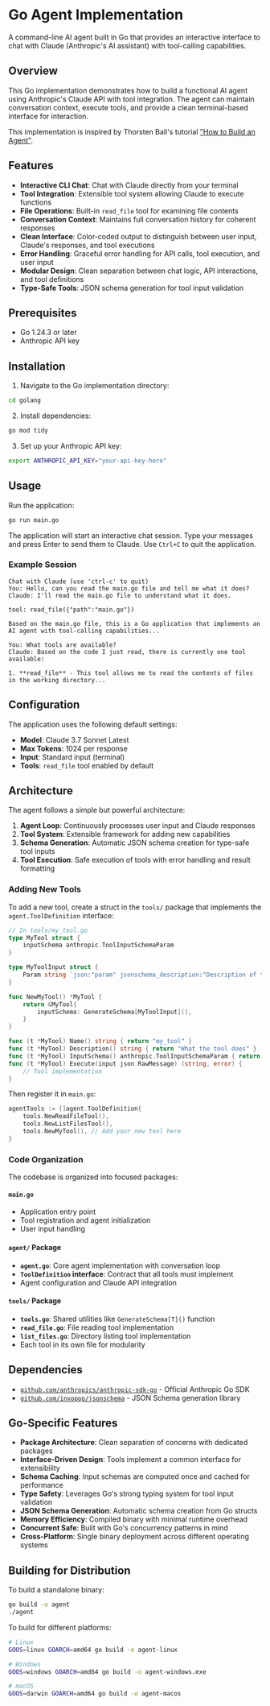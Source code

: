 # Go Agent Implementation

A command-line AI agent built in Go that provides an interactive interface to chat with Claude (Anthropic's AI assistant) with tool-calling capabilities.

## Overview

This Go implementation demonstrates how to build a functional AI agent using Anthropic's Claude API with tool integration. The agent can maintain conversation context, execute tools, and provide a clean terminal-based interface for interaction.

This implementation is inspired by Thorsten Ball's tutorial ["How to Build an Agent"](https://ampcode.com/how-to-build-an-agent).

## Features

- **Interactive CLI Chat**: Chat with Claude directly from your terminal
- **Tool Integration**: Extensible tool system allowing Claude to execute functions
- **File Operations**: Built-in `read_file` tool for examining file contents
- **Conversation Context**: Maintains full conversation history for coherent responses
- **Clean Interface**: Color-coded output to distinguish between user input, Claude's responses, and tool executions
- **Error Handling**: Graceful error handling for API calls, tool execution, and user input
- **Modular Design**: Clean separation between chat logic, API interactions, and tool definitions
- **Type-Safe Tools**: JSON schema generation for tool input validation

## Prerequisites

- Go 1.24.3 or later
- Anthropic API key

## Installation

1. Navigate to the Go implementation directory:
```bash
cd golang
```

2. Install dependencies:
```bash
go mod tidy
```

3. Set up your Anthropic API key:
```bash
export ANTHROPIC_API_KEY="your-api-key-here"
```

## Usage

Run the application:
```bash
go run main.go
```

The application will start an interactive chat session. Type your messages and press Enter to send them to Claude. Use `Ctrl+C` to quit the application.

### Example Session
```
Chat with Claude (use 'ctrl-c' to quit)
You: Hello, can you read the main.go file and tell me what it does?
Claude: I'll read the main.go file to understand what it does.

tool: read_file({"path":"main.go"})

Based on the main.go file, this is a Go application that implements an AI agent with tool-calling capabilities...

You: What tools are available?
Claude: Based on the code I just read, there is currently one tool available:

1. **read_file** - This tool allows me to read the contents of files in the working directory...
```

## Configuration

The application uses the following default settings:
- **Model**: Claude 3.7 Sonnet Latest
- **Max Tokens**: 1024 per response
- **Input**: Standard input (terminal)
- **Tools**: `read_file` tool enabled by default

## Architecture

The agent follows a simple but powerful architecture:

1. **Agent Loop**: Continuously processes user input and Claude responses
2. **Tool System**: Extensible framework for adding new capabilities
3. **Schema Generation**: Automatic JSON schema creation for type-safe tool inputs
4. **Tool Execution**: Safe execution of tools with error handling and result formatting

### Adding New Tools

To add a new tool, create a struct in the `tools/` package that implements the `agent.ToolDefinition` interface:

```go
// In tools/my_tool.go
type MyTool struct {
    inputSchema anthropic.ToolInputSchemaParam
}

type MyToolInput struct {
    Param string `json:"param" jsonschema_description:"Description of the parameter"`
}

func NewMyTool() *MyTool {
    return &MyTool{
        inputSchema: GenerateSchema[MyToolInput](),
    }
}

func (t *MyTool) Name() string { return "my_tool" }
func (t *MyTool) Description() string { return "What the tool does" }
func (t *MyTool) InputSchema() anthropic.ToolInputSchemaParam { return t.inputSchema }
func (t *MyTool) Execute(input json.RawMessage) (string, error) {
    // Tool implementation
}
```

Then register it in `main.go`:
```go
agentTools := []agent.ToolDefinition{
    tools.NewReadFileTool(),
    tools.NewListFilesTool(),
    tools.NewMyTool(), // Add your new tool here
}
```

### Code Organization

The codebase is organized into focused packages:

#### **`main.go`**
- Application entry point
- Tool registration and agent initialization
- User input handling

#### **`agent/` Package**
- **`agent.go`**: Core agent implementation with conversation loop
- **`ToolDefinition` interface**: Contract that all tools must implement
- Agent configuration and Claude API integration

#### **`tools/` Package**
- **`tools.go`**: Shared utilities like `GenerateSchema[T]()` function
- **`read_file.go`**: File reading tool implementation
- **`list_files.go`**: Directory listing tool implementation
- Each tool in its own file for modularity

## Dependencies

- [`github.com/anthropics/anthropic-sdk-go`](https://github.com/anthropics/anthropic-sdk-go) - Official Anthropic Go SDK
- [`github.com/invopop/jsonschema`](https://github.com/invopop/jsonschema) - JSON Schema generation library

## Go-Specific Features

- **Package Architecture**: Clean separation of concerns with dedicated packages
- **Interface-Driven Design**: Tools implement a common interface for extensibility
- **Schema Caching**: Input schemas are computed once and cached for performance
- **Type Safety**: Leverages Go's strong typing system for tool input validation
- **JSON Schema Generation**: Automatic schema creation from Go structs
- **Memory Efficiency**: Compiled binary with minimal runtime overhead
- **Concurrent Safe**: Built with Go's concurrency patterns in mind
- **Cross-Platform**: Single binary deployment across different operating systems

## Building for Distribution

To build a standalone binary:
```bash
go build -o agent
./agent
```

To build for different platforms:
```bash
# Linux
GOOS=linux GOARCH=amd64 go build -o agent-linux

# Windows
GOOS=windows GOARCH=amd64 go build -o agent-windows.exe

# macOS
GOOS=darwin GOARCH=amd64 go build -o agent-macos
```